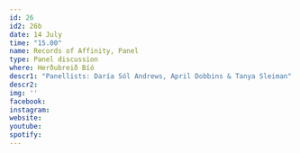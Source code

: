 ```yaml
---
id: 26
id2: 26b
date: 14 July
time: "15.00"
name: Records of Affinity, Panel
type: Panel discussion
where: Herðubreið Bíó
descr1: "Panellists: Daría Sól Andrews, April Dobbins & Tanya Sleiman"
descr2: 
img: ''
facebook: 
instagram:  
website:
youtube: 
spotify:
---
```

